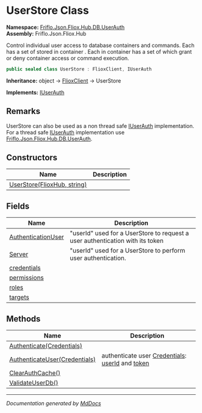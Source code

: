 ﻿<!--  
  <auto-generated>   
    The contents of this file were generated by a tool.  
    Changes to this file may be list if the file is regenerated  
  </auto-generated>   
-->

# UserStore Class

**Namespace:** [Friflo.Json.Fliox.Hub.DB.UserAuth](../index.md)  
**Assembly:** Friflo.Json.Fliox.Hub

Control individual user access to database containers and commands. Each  has a set of  stored in container . Each  in container  has a set of  which grant or deny container access or command execution. 

```csharp
public sealed class UserStore : FlioxClient, IUserAuth
```

**Inheritance:** object → [FlioxClient](../../../Client/FlioxClient/index.md) → UserStore

**Implements:** [IUserAuth](../IUserAuth/index.md)

## Remarks

UserStore can also be used as a non thread safe [IUserAuth](../IUserAuth/index.md) implementation.             For a thread safe [IUserAuth](../IUserAuth/index.md) implementation use [Friflo.Json.Fliox.Hub.DB.UserAuth](../index.md).

## Constructors

| Name                                                 | Description |
| ---------------------------------------------------- | ----------- |
| [UserStore(FlioxHub, string)](constructors/index.md) |             |

## Fields

| Name                                               | Description                                                                   |
| -------------------------------------------------- | ----------------------------------------------------------------------------- |
| [AuthenticationUser](fields/AuthenticationUser.md) | "userId" used for a UserStore to request a user authentication with its token |
| [Server](fields/Server.md)                         | "userId" used for a UserStore to perform user authentication.                 |
| [credentials](fields/credentials.md)               |                                                                               |
| [permissions](fields/permissions.md)               |                                                                               |
| [roles](fields/roles.md)                           |                                                                               |
| [targets](fields/targets.md)                       |                                                                               |

## Methods

| Name                                                         | Description                                                                                                                                     |
| ------------------------------------------------------------ | ----------------------------------------------------------------------------------------------------------------------------------------------- |
| [Authenticate(Credentials)](methods/Authenticate.md)         |                                                                                                                                                 |
| [AuthenticateUser(Credentials)](methods/AuthenticateUser.md) | authenticate user [Credentials](../Credentials/index.md): [userId](../Credentials/fields/userId.md) and [token](../Credentials/fields/token.md) |
| [ClearAuthCache()](methods/ClearAuthCache.md)                |                                                                                                                                                 |
| [ValidateUserDb()](methods/ValidateUserDb.md)                |                                                                                                                                                 |

___

*Documentation generated by [MdDocs](https://github.com/ap0llo/mddocs)*
